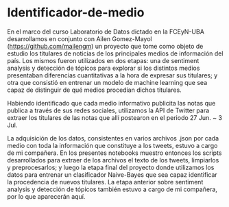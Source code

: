 # Identificador-de-medio

  En el marco del curso Laboratorio de Datos dictado en la FCEyN-UBA desarrollamos en conjunto con Ailen Gomez-Mayol (https://github.com/mailengm) un proyecto que tome como objeto de estudio los titulares de noticias de los principales medios de información del país. Los mismos fueron utilizados en dos etapas: una de sentiment analysis y detección de tópicos para explorar si los distintos medios presentaban diferencias cuantitativas a la hora de expresar sus titulares; y otra que consistió en entrenar un modelo de machine learning que sea capaz de distinguir de qué medios procedían dichos titulares. 

  Habiendo identificado que cada medio informativo publicita las notas que publica a través de sus redes sociales, utilizamos la API de Twitter para extraer los titulares de las notas que allí postearon en el periodo 27 Jun. ~ 3 Jul.

  La adquisición de los datos, consistentes en varios archivos .json  por cada medio con toda la información que constituye a los tweets, estuvo a cargo de mi compañera. En los presentes notebooks muestro entonces los scripts desarrollados para extraer de los archivos el texto de los tweets, limpiarlos y preprocesarlos; y luego la etapa final del proyecto donde utilizamos los datos para entrenar un clasificador Naive-Bayes que sea capaz identificar la procedencia de nuevos titulares. La etapa anterior sobre sentiment analysis y detección de tópicos también estuvo a cargo de mi compañera, por lo que aparecerán aquí.
